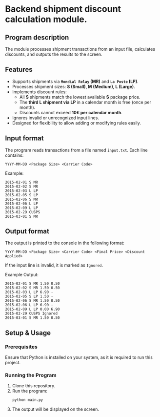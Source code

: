 # Backend shipment discount calculation module.

Program description
----------------------------
The module processes shipment transactions from an input file, calculates discounts, and outputs the results to the screen.

Features
----------------------------

* Supports shipments via **`Mondial Relay` (MR)** and **`La Poste` (LP)**.
* Processes shipment sizes: **S (Small), M (Medium), L (Large)**.
* Implements discount rules:
  - All **S** shipments match the lowest available **S** package price.
  - The **third L shipment via LP** in a calendar month is free (once per month).
  - Discounts cannot exceed **10€ per calendar month**.
* Ignores invalid or unrecognized input lines.
* Designed for flexibility to allow adding or modifying rules easily.

Input format
----------------------------
The program reads transactions from a file named `input.txt`. Each line contains:
```
YYYY-MM-DD <Package Size> <Carrier Code>
```
Example:

```
2015-02-01 S MR
2015-02-02 S MR
2015-02-03 L LP
2015-02-05 S LP
2015-02-06 S MR
2015-02-06 L LP
2015-02-09 L LP
2015-02-29 CUSPS
2015-03-01 S MR
```

Output format
----------------------------
The output is printed to the console in the following format:

```
YYYY-MM-DD <Package Size> <Carrier Code> <Final Price> <Discount Applied>
```

If the input line is invalid, it is marked as `Ignored`.

Example Output:

```
2015-02-01 S MR 1.50 0.50
2015-02-02 S MR 1.50 0.50
2015-02-03 L LP 6.90 -
2015-02-05 S LP 1.50 -
2015-02-06 S MR 1.50 0.50
2015-02-06 L LP 6.90 -
2015-02-09 L LP 0.00 6.90
2015-02-29 CUSPS Ignored
2015-03-01 S MR 1.50 0.50
```

Setup & Usage
----------------------------

### Prerequisites

Ensure that Python is installed on your system, as it is required to run this project.

### Running the Program

1. Clone this repository.
2. Run the program:
     ```sh
     python main.py
     ```
3. The output will be displayed on the screen.